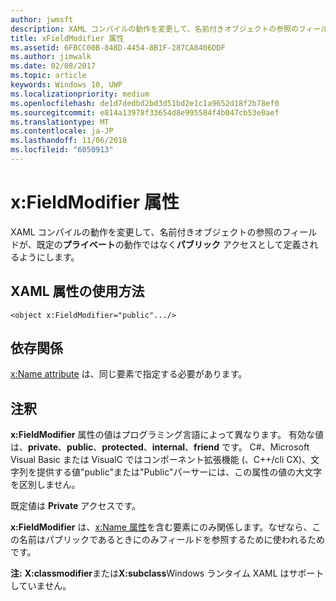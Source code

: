 ```yaml
---
author: jwmsft
description: XAML コンパイルの動作を変更して、名前付きオブジェクトの参照のフィールドが、既定のプライベートの動作ではなくパブリック アクセスとして定義されるようにします。
title: xFieldModifier 属性
ms.assetid: 6FBCC00B-848D-4454-8B1F-287CA8406DDF
ms.author: jimwalk
ms.date: 02/08/2017
ms.topic: article
keywords: Windows 10, UWP
ms.localizationpriority: medium
ms.openlocfilehash: de1d7dedbd2bd3d51bd2e1c1a9652d18f2b78ef0
ms.sourcegitcommit: e814a13978f33654d8e995584f4b047cb53e0aef
ms.translationtype: MT
ms.contentlocale: ja-JP
ms.lasthandoff: 11/06/2018
ms.locfileid: "6050913"
---
```

# <a name="xfieldmodifier-attribute"></a>x:FieldModifier 属性


XAML コンパイルの動作を変更して、名前付きオブジェクトの参照のフィールドが、既定の**プライベート**の動作ではなく**パブリック** アクセスとして定義されるようにします。

## <a name="xaml-attribute-usage"></a>XAML 属性の使用方法

``` syntax
<object x:FieldModifier="public".../>
```

## <a name="dependencies"></a>依存関係

[x:Name attribute](x-name-attribute.md) は、同じ要素で指定する必要があります。

## <a name="remarks"></a>注釈

**x:FieldModifier** 属性の値はプログラミング言語によって異なります。 有効な値は、**private**、**public**、**protected**、**internal**、**friend** です。 C#、Microsoft Visual Basic または VisualC ではコンポーネント拡張機能 (、C++/cli CX)、文字列を提供する値"public"または"Public"パーサーには、この属性の値の大文字を区別しません。

既定値は **Private** アクセスです。

**x:FieldModifier** は、[x:Name 属性](x-name-attribute.md)を含む要素にのみ関係します。なぜなら、この名前はパブリックであるときにのみフィールドを参照するために使われるためです。

**注:** **X:classmodifier**または**X:subclass**Windows ランタイム XAML はサポートしていません。

